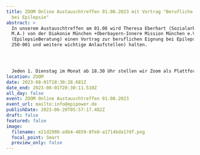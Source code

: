 ```yaml
---
title: ZOOM Online Austauschtreffen 01.08.2023 mit Vortrag "Berufliche Eignung
  bei Epilepsie"
abstract: >
  In unserem Austauschtreffen am 01.08 wird Theresa Eberhart (Sozialarbeiterin,
  M.A.) von der Diakonie München +Oberbayern-Innere Mission München e.V.
  (EpilepsieBeratung) einen Vortrag zur beruflichen Eignung bei Epilepsie (DGUV
  250-001 und weitere wichtige Anlaufstellen) halten.




  Jeden 1. Dienstag im Monat ab 18.30 Uhr stellen wir Zoom als Plattform zum gemeinsamen Austausch zur Verfügung. Epilepsiebetroffene aller Altersgruppen sind dazu eingeladen. In der Regel gibt es einen Impulsvortrag zu einem zu ausgewählten Thema der Epilepsie, bspw. über neue Möglichkeiten der Behandlung oder Fortschritte in der Diagnostik. Im Anschluss wechseln die Teilnehmer in themenspezifische Breakoutsessions, um über alle verschiedenen Themen rund um Epilepsie, aber auch Privates zu diskutieren. Wir haben eine sehr lockere Atmosphäre und jeder kann kommen und gehen, wie und wann er Lust hat. Um mitzumachen ist allerdings zuvor eine Anmeldung per E-Mail notwendig.
location: ZOOM
date: 2023-08-01T18:30:28.681Z
date_end: 2023-08-01T20:30:11.510Z
all_day: false
event: ZOOM Online Austauschtreffen 01.08.2023
event_url: mailto:info@epipower.de
publishDate: 2023-06-20T05:57:17.482Z
draft: false
featured: false
image:
  filename: e21d2980-a9b4-4659-8fe8-a1714bda17df.png
  focal_point: Smart
  preview_only: false
---
```

